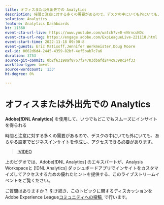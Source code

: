 ```yaml
---
title: オフィスまたは外出先での Analytics
description: 時間と注意に対する多くの需要があるので、デスクの中にいても外にいても、あらゆる設定でビジネスインサイトを作成し、アクセスできる必要があります。
solution: Analytics
feature: Analytics Dashboards
kt: 11360
event-cta-url-live: https://www.youtube.com/watch?v=0-eNrncuNDc
event-cta-url-reg: https://engage.adobe.com/ExpLeagueLive-221118.html
event-start-time: 2022-11-18 09:00-8
event-guests: Eric Matisoff,Jennifer Werkmeister,Doug Moore
exl-id: 0662d6d4-2445-4359-82bf-4ef5bab7c7a6
duration: 3753
source-git-commit: 0b2f63198af8767f24783dbafd244c9398c24f33
workflow-type: tm+mt
source-wordcount: '133'
ht-degree: 0%

---
```


# オフィスまたは外出先での Analytics

**Adobe[!DNL Analytics]** を使用して、いつでもどこでもスムーズにインサイトを得られる

時間と注意に対する多くの需要があるので、デスクの中にいても外にいても、あらゆる設定でビジネスインサイトを作成し、アクセスできる必要があります。

>[!VIDEO](https://video.tv.adobe.com/v/3410834/?quality=12&learn=on)

上のビデオでは、Adobe[!DNL Analytics] のエキスパートが、Analysis Workspaceと [!DNL Analytics] ダッシュボードアプリでインサイトをカスタマイズしてアクセスするための優れたヒントを提供する、このライブストリームイベントをご覧ください。

ご質問はありますか？ 引き続き、このトピックに関するディスカッションをAdobe Experience League[&#x200B; コミュニティへの投稿 &#x200B;](https://experienceleaguecommunities.adobe.com/t5/adobe-analytics-discussions/experience-league-live-post-session-discussion-analytics-in-the/m-p/558787?profile.language=ja#M3037) で行います。

